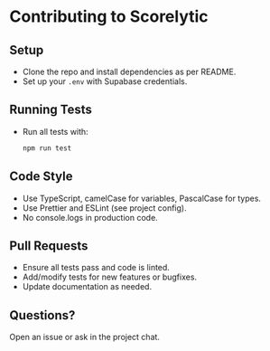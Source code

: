 # Contributing to Scorelytic

## Setup
- Clone the repo and install dependencies as per README.
- Set up your `.env` with Supabase credentials.

## Running Tests
- Run all tests with:
  ```sh
  npm run test
  ```

## Code Style
- Use TypeScript, camelCase for variables, PascalCase for types.
- Use Prettier and ESLint (see project config).
- No console.logs in production code.

## Pull Requests
- Ensure all tests pass and code is linted.
- Add/modify tests for new features or bugfixes.
- Update documentation as needed.

## Questions?
Open an issue or ask in the project chat. 